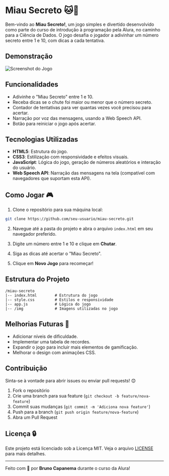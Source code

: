 # Miau Secreto 🐱🔮

Bem-vindo ao **Miau Secreto!**, um jogo simples e divertido desenvolvido como parte do curso de introdução à programação pela Alura, no caminho para a Ciência de Dados. O jogo desafia o jogador a adivinhar um número secreto entre 1 e 10, com dicas a cada tentativa.

## Demonstração

![Screenshot do Jogo](![screenshot](https://github.com/user-attachments/assets/bd89f42c-3a9d-4566-8333-9d3fd2552d36)
) <!-- Adicione um screenshot do jogo aqui -->

## Funcionalidades

- Adivinhe o "Miau Secreto" entre 1 e 10.
- Receba dicas se o chute foi maior ou menor que o número secreto.
- Contador de tentativas para ver quantas vezes você precisou para acertar.
- Narração por voz das mensagens, usando a Web Speech API.
- Botão para reiniciar o jogo após acertar.

## Tecnologias Utilizadas

- **HTML5**: Estrutura do jogo.
- **CSS3**: Estilização com responsividade e efeitos visuais.
- **JavaScript**: Lógica do jogo, geração de números aleatórios e interação do usuário.
- **Web Speech API**: Narração das mensagens na tela (compatível com navegadores que suportam esta API).

## Como Jogar 🎮

1. Clone o repositório para sua máquina local:

```bash
git clone https://github.com/seu-usuario/miau-secreto.git
```

2. Navegue até a pasta do projeto e abra o arquivo `index.html` em seu navegador preferido.

3. Digite um número entre 1 e 10 e clique em **Chutar**.

4. Siga as dicas até acertar o "Miau Secreto".

5. Clique em **Novo Jogo** para recomeçar!

## Estrutura do Projeto

```
/miau-secreto
|-- index.html        # Estrutura do jogo
|-- style.css         # Estilos e responsividade
|-- app.js            # Lógica do jogo
|-- /img              # Imagens utilizadas no jogo
```

## Melhorias Futuras 🚀

- Adicionar níveis de dificuldade.
- Implementar uma tabela de recordes.
- Expandir o jogo para incluir mais elementos de gamificação.
- Melhorar o design com animações CSS.

## Contribuição

Sinta-se à vontade para abrir issues ou enviar pull requests! 😊

1. Fork o repositório
2. Crie uma branch para sua feature (`git checkout -b feature/nova-feature`)
3. Commit suas mudanças (`git commit -m 'Adiciona nova feature'`)
4. Push para a branch (`git push origin feature/nova-feature`)
5. Abra um Pull Request

## Licença 🔒

Este projeto está licenciado sob a Licença MIT. Veja o arquivo [LICENSE](LICENSE) para mais detalhes.

---

Feito com 💜 por **Bruno Capanema** durante o curso da Alura!

